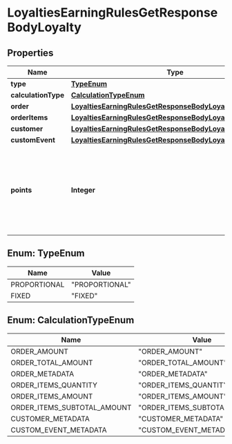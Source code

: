 

# LoyaltiesEarningRulesGetResponseBodyLoyalty


## Properties

| Name | Type | Description |
|------------ | ------------- | ------------- |
|**type** | [**TypeEnum**](#TypeEnum) |  |
|**calculationType** | [**CalculationTypeEnum**](#CalculationTypeEnum) |  |
|**order** | [**LoyaltiesEarningRulesGetResponseBodyLoyaltyOrder**](LoyaltiesEarningRulesGetResponseBodyLoyaltyOrder.md) |  |
|**orderItems** | [**LoyaltiesEarningRulesGetResponseBodyLoyaltyOrderItems**](LoyaltiesEarningRulesGetResponseBodyLoyaltyOrderItems.md) |  |
|**customer** | [**LoyaltiesEarningRulesGetResponseBodyLoyaltyCustomer**](LoyaltiesEarningRulesGetResponseBodyLoyaltyCustomer.md) |  |
|**customEvent** | [**LoyaltiesEarningRulesGetResponseBodyLoyaltyCustomEvent**](LoyaltiesEarningRulesGetResponseBodyLoyaltyCustomEvent.md) |  |
|**points** | **Integer** | Defines how the points will be added to the loyalty card. FIXED adds a fixed number of points. |



## Enum: TypeEnum

| Name | Value |
|---- | -----|
| PROPORTIONAL | &quot;PROPORTIONAL&quot; |
| FIXED | &quot;FIXED&quot; |



## Enum: CalculationTypeEnum

| Name | Value |
|---- | -----|
| ORDER_AMOUNT | &quot;ORDER_AMOUNT&quot; |
| ORDER_TOTAL_AMOUNT | &quot;ORDER_TOTAL_AMOUNT&quot; |
| ORDER_METADATA | &quot;ORDER_METADATA&quot; |
| ORDER_ITEMS_QUANTITY | &quot;ORDER_ITEMS_QUANTITY&quot; |
| ORDER_ITEMS_AMOUNT | &quot;ORDER_ITEMS_AMOUNT&quot; |
| ORDER_ITEMS_SUBTOTAL_AMOUNT | &quot;ORDER_ITEMS_SUBTOTAL_AMOUNT&quot; |
| CUSTOMER_METADATA | &quot;CUSTOMER_METADATA&quot; |
| CUSTOM_EVENT_METADATA | &quot;CUSTOM_EVENT_METADATA&quot; |



